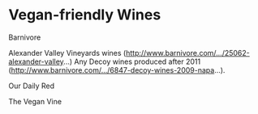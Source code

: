 # Vegan-friendly Wines

Barnivore

Alexander Valley Vineyards wines (http://www.barnivore.com/.../25062-alexander-valley...)
Any Decoy wines produced after 2011 (http://www.barnivore.com/.../6847-decoy-wines-2009-napa...).

Our Daily Red

The Vegan Vine